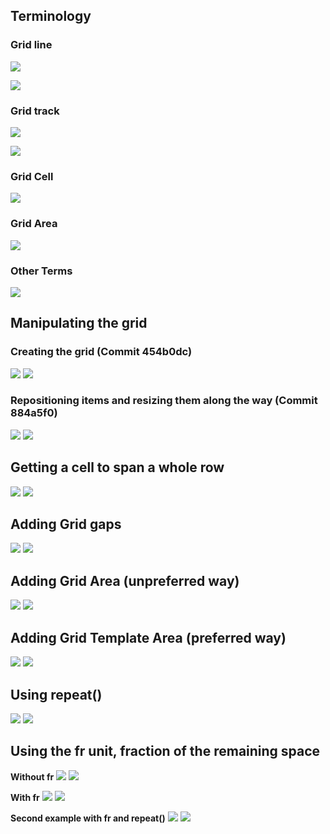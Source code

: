## Terminology

### Grid line

![](https://cdn.discordapp.com/attachments/567006944611532818/568578535124631567/Screen_Shot_2019-04-18_at_7.27.02_PM.png)

![](https://cdn.discordapp.com/attachments/567006944611532818/568578573439467520/Screen_Shot_2019-04-18_at_7.27.13_PM.png)

### Grid track

![](https://cdn.discordapp.com/attachments/567006944611532818/568578881485799453/Screen_Shot_2019-04-18_at_7.27.21_PM.png)

![](https://cdn.discordapp.com/attachments/567006944611532818/568578604188041216/Screen_Shot_2019-04-18_at_7.27.26_PM.png)


### Grid Cell

![](https://cdn.discordapp.com/attachments/567006944611532818/568578657153712138/Screen_Shot_2019-04-18_at_7.27.31_PM.png)

### Grid Area

![](https://cdn.discordapp.com/attachments/567006944611532818/568578643878608898/Screen_Shot_2019-04-18_at_7.27.38_PM.png)

### Other Terms
![](https://cdn.discordapp.com/attachments/567006944611532818/568578681375686657/Screen_Shot_2019-04-18_at_7.27.44_PM.png)

## Manipulating the grid

### Creating the grid (Commit 454b0dc)
![](https://cdn.discordapp.com/attachments/567006944611532818/569900072020475907/Screen_Shot_2019-04-22_at_10.58.59_AM.png)
![](https://cdn.discordapp.com/attachments/567006944611532818/569900078790344704/Screen_Shot_2019-04-22_at_10.57.31_AM.png)

### Repositioning items and resizing them along the way (Commit 884a5f0)
![](https://cdn.discordapp.com/attachments/567006944611532818/569897964575916032/Screen_Shot_2019-04-22_at_10.49.56_AM.png)
![](https://cdn.discordapp.com/attachments/567006944611532818/569897966777663488/Screen_Shot_2019-04-22_at_10.50.30_AM.png)

## Getting a cell to span a whole row
![](https://cdn.discordapp.com/attachments/567006944611532818/569902767343140884/Screen_Shot_2019-04-22_at_11.09.43_AM.png)
![](https://cdn.discordapp.com/attachments/567006944611532818/569902772909113345/Screen_Shot_2019-04-22_at_11.09.09_AM.png)

## Adding Grid gaps
![](https://cdn.discordapp.com/attachments/567006944611532818/569910257392943145/Screen_Shot_2019-04-22_at_11.39.17_AM.png)
![](https://cdn.discordapp.com/attachments/567006944611532818/569910258194055169/Screen_Shot_2019-04-22_at_11.39.35_AM.png)

## Adding Grid Area (unpreferred way)
![](https://cdn.discordapp.com/attachments/567006944611532818/569929400741789696/Screen_Shot_2019-04-22_at_12.55.28_PM.png)
![](https://cdn.discordapp.com/attachments/567006944611532818/569929401441976320/Screen_Shot_2019-04-22_at_12.55.39_PM.png)

## Adding Grid Template Area (preferred way)
![](https://cdn.discordapp.com/attachments/567006944611532818/569935528548368425/Screen_Shot_2019-04-22_at_1.19.32_PM.png)
![](https://cdn.discordapp.com/attachments/567006944611532818/569935528997289988/Screen_Shot_2019-04-22_at_1.19.54_PM.png)

## Using repeat()
![](https://cdn.discordapp.com/attachments/567006944611532818/569984458711891988/Screen_Shot_2019-04-22_at_4.34.11_PM.png)
![](https://cdn.discordapp.com/attachments/567006944611532818/569984460766838824/Screen_Shot_2019-04-22_at_4.34.23_PM.png)

## Using the fr unit, fraction of the remaining space

**Without fr**
![](https://cdn.discordapp.com/attachments/567006944611532818/569986142061985796/Screen_Shot_2019-04-22_at_4.40.11_PM.png)
![](https://cdn.discordapp.com/attachments/567006944611532818/569986197158363136/Screen_Shot_2019-04-22_at_4.39.41_PM.png)

**With fr**
![](https://cdn.discordapp.com/attachments/567006944611532818/569986138186711060/Screen_Shot_2019-04-22_at_4.40.50_PM.png)
![](https://cdn.discordapp.com/attachments/567006944611532818/569986182897729536/Screen_Shot_2019-04-22_at_4.41.04_PM.png)

**Second example with fr and repeat()**
![](https://cdn.discordapp.com/attachments/567006944611532818/569987792806084629/Screen_Shot_2019-04-22_at_4.47.27_PM.png)
![](https://cdn.discordapp.com/attachments/567006944611532818/569987794848448623/Screen_Shot_2019-04-22_at_4.47.40_PM.png)